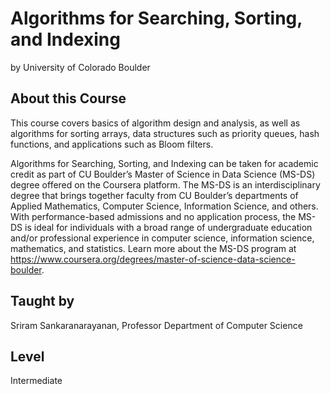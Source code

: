 # Algorithms for Searching, Sorting, and Indexing
by University of Colorado Boulder

## About this Course
This course covers basics of algorithm design and analysis, as well as algorithms for sorting arrays, data structures such as priority queues, hash functions, and applications such as Bloom filters.

Algorithms for Searching, Sorting, and Indexing can be taken for academic credit as part of CU Boulder’s Master of Science in Data Science (MS-DS) degree offered on the Coursera platform. The MS-DS is an interdisciplinary degree that brings together faculty from CU Boulder’s departments of Applied Mathematics, Computer Science, Information Science, and others. With performance-based admissions and no application process, the MS-DS is ideal for individuals with a broad range of undergraduate education and/or professional experience in computer science, information science, mathematics, and statistics. Learn more about the MS-DS program at https://www.coursera.org/degrees/master-of-science-data-science-boulder.

## Taught by
Sriram Sankaranarayanan, Professor Department of Computer Science

## Level 
Intermediate